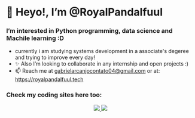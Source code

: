 # 👋 Heyo!, I’m @RoyalPandalfuul
### I’m interested in Python programming, data science and Machile learning :D
- currently i am studying systems development in a associate's degeree and trying to improve every day!
- ✨ Also I’m looking to collaborate in any internship and open projects :)
- 📫 Reach me at gabrielarcanjocontato04@gmail.com or at: https://royalpandalfuul.tech

<!--
<div align='center'>
  <a></a>
    <img height="180em" src="https://github-readme-stats.vercel.app/api?username=RoyalPandalfuul&show_icons=true&theme=tokyonight">
    <img height="180em" src="https://github-readme-stats.vercel.app/api/top-langs/?username=RoyalPandalfuul&layout=compact&theme=tokyonight">
  <a></a>
</div>
-->
### Check my coding sites here too:
<div align='center'>
  <a target="_blank" href="https://www.codewars.com/users/Royal%20Pandalfuul">
    <img src="https://img.shields.io/badge/Codewars-B1361E?style=for-the-badge&logo=Codewars&logoColor=white">
  </a>
  <a target="_blank" href="https://www.codingame.com/profile/77de2a9a366d5acbeb77068d03037f198717184">
    <img src="https://img.shields.io/badge/CodinGame-F2BB13?style=for-the-badge&logo=codingame&logoColor=white">
  </a>
</div>
